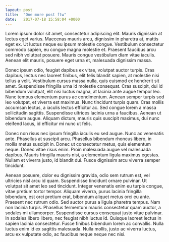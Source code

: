 ```yaml
---
layout: post
title:  "One more post ftw"
date:   2017-07-18 15:58:04 +0000
---
```



Lorem ipsum dolor sit amet, consectetur adipiscing elit. Mauris dignissim at lectus eget varius. Maecenas mauris arcu, dignissim in pharetra at, mattis eget ex. Ut luctus neque eu ipsum molestie congue. Vestibulum consectetur commodo sapien, eu congue magna molestie et. Praesent faucibus arcu sed nibh volutpat posuere. Mauris congue vestibulum diam vitae iaculis. Aenean elit mauris, posuere eget urna et, malesuada dignissim massa.

Donec ipsum odio, feugiat dapibus ex vitae, volutpat auctor turpis. Cras dapibus, lectus nec laoreet finibus, elit felis blandit sapien, at molestie nisi tellus a velit. Vestibulum cursus massa nulla, quis euismod ex hendrerit sit amet. Suspendisse fringilla urna id molestie consequat. Cras suscipit, dui id bibendum volutpat, elit nisi luctus magna, at lacinia ante augue tempor leo. Nunc tempus elementum purus ac condimentum. Aenean semper turpis sed leo volutpat, et viverra est maximus. Nunc tincidunt turpis quam. Cras mollis accumsan lectus, a iaculis lectus efficitur ac. Sed congue lorem a massa sollicitudin sagittis. Suspendisse ultrices lacinia urna a faucibus. Aenean ut bibendum augue. Aliquam dictum, mauris quis suscipit maximus, dui nunc eleifend lacus, id efficitur mi nunc ut felis.

Donec non risus nec ipsum fringilla iaculis eu sed augue. Nunc ac venenatis ante. Phasellus at suscipit arcu. Phasellus bibendum rhoncus libero, in mollis metus suscipit in. Donec ut consectetur metus, quis elementum neque. Donec vitae risus enim. Proin malesuada augue vel malesuada dapibus. Mauris fringilla mauris nisi, a elementum ligula maximus egestas. Nullam et viverra justo, id blandit dui. Fusce dignissim arcu viverra semper tincidunt.

Aenean posuere, dolor eu dignissim gravida, odio sem rutrum est, vel ultricies nisl arcu id quam. Suspendisse tincidunt ornare pulvinar. Ut volutpat sit amet leo sed tincidunt. Integer venenatis enim eu turpis congue, vitae pretium tortor tempor. Aliquam viverra, purus lacinia fringilla bibendum, est orci pretium erat, bibendum aliquet metus orci eu ante. Praesent nec rutrum odio. Sed auctor purus a ligula pharetra tempus. Nam non lacinia turpis. Phasellus fermentum mauris consectetur quam auctor, a sodales mi ullamcorper. Suspendisse cursus consequat justo vitae pulvinar. In sodales libero libero, nec feugiat nibh luctus id. Quisque laoreet lectus in sapien lacinia consectetur. Fusce finibus bibendum lorem ac convallis. Nulla luctus enim id ex sagittis malesuada. Nulla mollis, justo ac viverra luctus, arcu ex vulputate odio, ac faucibus neque neque nec nisi.
